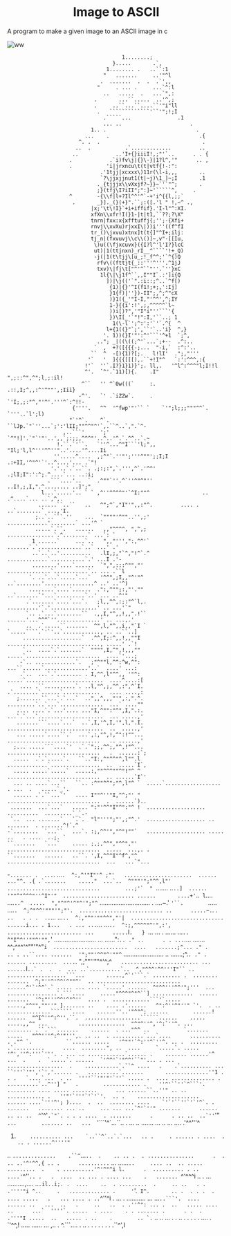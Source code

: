 <h1 align='center'>Image to ASCII</h1>

A program to make a given image to an ASCII image in c


![ww](https://github.com/user-attachments/assets/af466dcd-44aa-4386-8846-d564157ed277)


                                         1........;
                                      }.....       .`,
                                    1........ .   ..``:1
                                   "   .......     ..'"^l
                                  .  .......  .  .  .`',,
                                 "     . ... .     ...`^:l
                                   ..   .....  .   ...`",:
                                .       ...``.....  ..'^,;
                                .     ..``...``....``'"i"ll
                                 .   `````````````'``'";!;I
                                   .`````...               .1
                                   ... ..                      .
                               1.. .                             .
                             ...    .                             .{
                           ^. .  .                                 .
                          ..  .           .`.............         ..
                         ..            ..'I+{}iiiI!,;"'`..      . . {
                        .            .`i)fv\j|{}\-}|1?l^,'"      .. ,
                        .           'i|jrxncu\t(t|vtf{!-:":
                                  .'1tjj|xcxxx\)11r(\l-i,,,       ..
                                  `?\jjxjjnut1(t|~j)\1_]~;I       .1
                                 ._{tjjjx\\vXxjf?~}}~`'`"^;       .
                                 ;}(tfj\I?iII";":]~'`````^,     .
                        ^        -{\\f|l+?Il^^'^`-+'i^{{l,;;`
                         .       _}]._(}(+}".``;:([.'l " !,~^ .,
                               |x;'\t\!I}`+i+iffif}.'I-l"^:XI.
                               xfXn\\xfr!I(}1-|t|t1,``??;?\X"
                               tnrn|fxx:x{xfftuffj{;'';-{Xfi+
                               rnvj\\xvXu)rjxxI\|))i'''((f^fI
                               tr_()\jxvu)xtnx]t(t{]"^I+;ilj:
                               tj_n|(fxvuvj\\c\\()]~,v"-[[Iu,
                                \)u((\fjxcuvx}({I?l^'l'I?}lcC
                                ut)|1(ttjnxn)_rI__^````'!+_Q)
                                -j(|1(t\tjj\[u_;!_f^^;'`^{)Q
                                 rfv\((fttjt{_::'''^'''.^1jJ
                                 txv)\|fj\t["^'^``"''.`''}xC
                                  1l{\|\j1f^``,,I""I`.:']i{Q
                                    ])|\j(('`".:i::;^..`^f[)
                                     {1)|{}'^I(f1!;+;,':Ij]
                                     }1{f)|''})-II";,^;^"cX
                                     )}1({_'"I-I,"'^^',^;IY
                                     1-}{{i':!',;,^^^^^`l~
                                     ))i[)?",'"I"i"''```'{
                                     })\I[_'`"!":I,'``..; 1
                                      1(\-l`';^:':'`'`.^{  ^
                                    l+{1((}"`;',``'`..'i}  ^,}
                                   '. 1))(}I'"':^'```'^+1  `;^,
                                 .."; _|((\((;^'`...`;+--  .^:..
                                `  ,  +?([{{{-;...  "-i,`  :^:'..
                               ``  ^  -[){1)?[;.   l!lI'  .";,"'''
                              '`   '  ]{{{[[[),.``+!I"^   `:':^^^,:{
                             !'`  ''`.I?}1}1)}';. ll,.   '^l^:^^^"l;I!!l
                             ^'.  `^'.`11)[){.    .I"    ",;::^",^";l,;:il!
                            ^``   '' ^`0w(((`     :.    .::,I;^,,:^'^""',;Iii}
                           -^'.   `' .`iZZw`.     .    `'I;,;:"^,"'^'.'''^`:^!!-
                         {''''.   ^^  '^fwp'"'`` `    `'";l;;;"""^^`. `'''..`l';l)
                        "`'^`.    ^`. ``lJp.`"`''...`;':'lII;""^^"^'`,.``^..`,".`^-
                      ,..```'     ';' `^"!]'.`"`'"'..',,`;:;;,^^^"'..^..'^.`.^^..`.~
                    !.``.`'``.   `''^...^"I```'l;",, "Il;'l,l^'''^^''"..'....'^....Ii
                   ''.....^....  ,;^"`.''"';'''^""';;I;I .:+II,'^"^'`'..^....'... .`"!
                  '.'..`.`..``. .;:;:",`.''',^`.'^^'       .;lI;I":':^;.^....`... ..:i;
                 .```....'..  `  .^""`''.^`''^"^"''          ..I!,;,I,".^........ ..]';"
               l...`.....'.. ` ` ,^''^^^^"'`^I:""^                 ..  .^....`... ..`,^,.
              ......``..``   ..   ^";^`,"I"'",,:"^.         .... .   ..`........` ...,'I.
             ;..`..```.''    ...  `""""'^""..'',;'        .............'........` ...'^ `
             .....`.``.   ......   ,,"^^^^, ",^,;     ...............`.^........` ...`: `
            1 ......`     ...`..   ",,"''',":,^^'`   .......`.`..............`..` ...' .'
            ..`..`..'..........   .lI,;,"`^,"!^`.^   .............`...........`.' ...I .'-
            ........'....`......  `",",:::^"","'    ..............`...........`.. ... .``l
           `. ..`...`.....`...`   '^^",;I,,"^'"^    ..`........'................^ ..' ..'^)
           ........`....`......  .":,^"";:,"'.""    ..`.......`'...`.........`..' ... ..^'"
          .`.......`....`...`.   ;l,,^^,:;:"^`l,.  ..........'`.'...............' .. ...'`"
          `.. .`...`........``  .,,I,"^,,!,,".!`` ......'...^^^`''..............' .. ...,.'
          ..  .`.....``.......  ^",l,"^,,i,,"`I ` `.....````.`'`'..`............, .. ..``..]
         ...................`  .^^,I;:^,,!,,""I   .............................., .....' .`!
         `..  ....`.`.......`  """",I,^",!,,,""   .....`........................  ....`'...;
        -`.. .............`.   ;"^""l,^^:^w,^":   ...``......`..............'..`  ....' ...:
        .`..  ...`.`........ . I,^^,l"^^,, '"^:  .....`.........................  ....^....:[
        .... .``..........`. ..l,"^,;,^^,:",^`I. .`........`......`............   .... ....,:
       ;.......``...`.`...`  ..",,^,,,"'",:,".^. .........`..`...`..............  ...` ....""
       .... ....`.`...'.... ..."I,^"":"^",I,".:. ...`.`...`.....................  ... .....,'
       .......```....`...`  ..`,I,'^,I,'",l,".I. ...............................  ..  .....,'
       ... .....`....``.`  ...`,:,"^,!,^":!""... ..............................   .. ......,'
      ;... .....```....`'  .`.`";;,^^;,"^,!"^... ..............................   .  ......:`;
      .....  .`.`.....`.   ``.."I:,^"^^"^,l"".l  .............`................  ..  .....`I`,
      ..... .....`.....`  .....:,""^^^""^"!"^ ^  ..............................  .. ......`I`'
      ... .. ....`...``   ``.. :^""^^";"^,l"^ `  .....`.................. . ...  .   .....`_'.
      ...... .`.``...`'   .... I""^''"I,^^;"' "  ..............................  .  ......`)..
     .......  ...`...`   ..... ":"'^^"I"^":"^ !  ................... ..........  .........`_`.-
     `..  ... .......`   `.`.  "l"'''";"',;"^.'  ................... .. .......  . .......^!`.^
    -`........  `...``   ...`. :;,^^'","^"!""`   ................... .....  ..   . ....  ..;. `
    ``.......   `...`    ..... ;,;,^^","^^","'   ..............................  .....  ...,. .
    ``.......   ......   ..``. ',I,^^^I"^f^,"^   ..............................  ...   ...`"...
   -`....... .  ...`.   ...``.  ^:,^'"I"'^ ;"'   ......................  ......        ..."^. .{
   .`.......    ....."  ...`..  ^"""'";"^^,l"'   ..............................        ...;'`  "
   ``.......    ..`..]  ...... '""^"^^^"''^I"'"  ....................... ......       ....+'`..`
  l`....      ....`..^  .....  ","^"^'^"^'";"^`  .............................      . ....~.'  `
  '``.         `.....  ....`.  ^;^"^^'"""'";"'.  ........................... ..      .....~.`. .
  `..   . . .  ..`...  ...`..  ^:,"^"'""^^","'|  ..............................     ......i... .
 1...   . ... ...`...  ...`..  ^:;,^^^^"^'",:',   ........................ ...      .....`l`.   }
 `...   ...  . ......  ...`..  ^"I^^''""^'"",`'  ........................  ...     ......":`.. ."
 ..      . . ...`.... .......  ^^;^^^'^""'"^"`i  ........................  ....   .......;^... ."
.       .. . ..``.... .......  '";""'^^"^'""^`    .......................   ..    .......;^.`. ."
.    ...... .........  ....`.  ",;""''""^'^;^`   ......................... ...    ......`I````..`
.  .  .  ... ..`..........`..  ^,"^^^'^^'''I"`` .. ...................```...       .....,^`'```.`
......... .  ........ .......  ^;"''^'^^'^""^'  .. ...........................    ......^'`'^^`.`
..... ... .... `.....' ......  ^"^^'''^^'";'''  ... ................`.```....     ....."^^^"^"^``]
.............  ...... .......  '^:"'''^^'^"^''  .... .  ............```'`.....    .....,"^"",""''"
]....... ..    .... .'......   ^":^''^"''" `'.  . .. ..............```````....    ......''..'"^"^;
 ......        ......! ......  "^I^''^:^''.``.  ..................``````......    .....  .....,,^"
 ...          ...............  "^"^''^,'^:`''^. ...    ........ .``.```.......    ......  . ..."^^
 ..           `....... .....   "^^'''^:^'"''',. .. ..  . ..........`...`....      .......... . ."^
 `.           ``...... .....   '^""'`^:''^`''^. .. .  ......... .`..........      ....  ........",
 ..  ....     `.....`. .....   '^',''^:'''`'''. . ... .. ............`...... .    ....... ......'^
 ...  .    .  `.....`. ......  `'^^'`'"^^'``"'... . ...  ..................  .    ...........`.``^
 ....   .    .`.......... ...  ``'''`'"','`','...... .   ..........`.......       ..............''1
 .      . .   `....`...  . ..  ''''``'"'"'`''` ..... .  .... .............. .     ..........`..^'']
"   .        ............ .    ''^'``''`^```'. ......... .... ..... ........      ... ......``..''"
.. ..         ............ .   ''"'`'''`'`'`'.  .. .    ....................     ...... ....`'''^';
)....  .  ..  ........ ....    `'`'``''`'`'^`. .   .......   ........ ... ..     ... ... ...`^'`''"
 .......      ...... .. .. ..  ^````'^'``.`"`. . . . ....  . .......      .      . .. ..  ..`''``'"
 `...        ....... ..   ...  `'```'^`...``.. .   ...  ..   ....... ...  ..     ...  .... .'^^'''^
  1.         .......... ...    `..``^`..`.`...   .. .     . ...... . ....  .      .. . ......^''''"
   ..        `..............    .``^`...`..  .    .. .. .  . ...............      .  .  .. ..'^'^^,{
   .. .      ..........`  ...    ......`..     .... ..  .. ..... .........  .    . ..........'^'^"^i
  l.      .  .......... . ..      ....'`^''`.. .   .  ....  .. ... . .... ...    .   ....... `^'^^^i
  .. . ...   ..........,....       ..`.il..i;. .  ....    ..  . .........  .     .. ..   . . .''''"i
 ^..     .   ............. .     '`'.` I^.       .. .  . . .  . .... .....   .   ... .... . ..`^''^i
 .   ... .   ........... ...     ...``..```'.  ....    ...... ..   ...  ..   .     ..   ..  . .''^":
 ... .  ..   ..... ....   ..      ...`  ''''`. .....  . ....    . . ....... .      . .  .     .'''"I
 .....  ..   ..... . ..    .        .. `.`` .. .. ...  .  . .. . . .  .  . ....    .          `'^^,!
 .....       ...... ... ,..          . ^.```....  .  .. . .     .  . .   . .                 .``^',l
